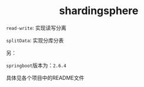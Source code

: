 # <center>shardingsphere<center>
  
`read-write`: 实现读写分离

`splitData`: 实现分库分表

另：

`springboot`版本为：`2.6.4`

具体见各个项目中的README文件
